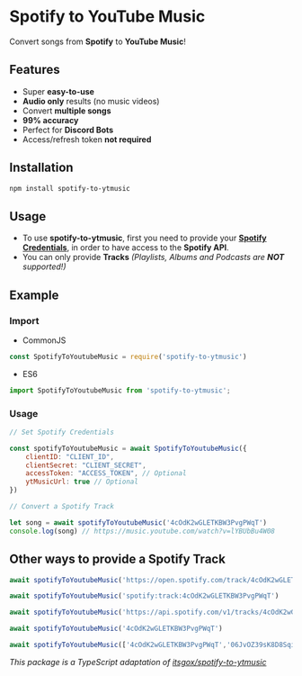 # Spotify to YouTube Music

Convert songs from **Spotify** to **YouTube Music**!

## Features

- Super **easy-to-use**
- **Audio only** results (no music videos)
- Convert **multiple songs**
- **99% accuracy**
- Perfect for **Discord Bots**
- Access/refresh token **not required**

## Installation

```bash
npm install spotify-to-ytmusic
```

## Usage

- To use **spotify-to-ytmusic**, first you need to provide your **[Spotify Credentials](https://www.avermedia.com/us/creator_central_spotify)**, in order to have access to the **Spotify API**.
- You can only provide **Tracks** *(Playlists, Albums and Podcasts are **NOT** supported!)*

## Example

### Import

- CommonJS

```javascript
const SpotifyToYoutubeMusic = require('spotify-to-ytmusic')
```

- ES6

```typescript
import SpotifyToYoutubeMusic from 'spotify-to-ytmusic';
```

### Usage

```javascript
// Set Spotify Credentials

const spotifyToYoutubeMusic = await SpotifyToYoutubeMusic({
    clientID: "CLIENT_ID",
    clientSecret: "CLIENT_SECRET",
    accessToken: "ACCESS_TOKEN", // Optional
    ytMusicUrl: true // Optional
})

// Convert a Spotify Track

let song = await spotifyToYoutubeMusic('4cOdK2wGLETKBW3PvgPWqT')
console.log(song) // https://music.youtube.com/watch?v=lYBUbBu4W08
```

## Other ways to provide a Spotify Track

```javascript
await spotifyToYoutubeMusic('https://open.spotify.com/track/4cOdK2wGLETKBW3PvgPWqT')
```
```javascript
await spotifyToYoutubeMusic('spotify:track:4cOdK2wGLETKBW3PvgPWqT')
```
```javascript
await spotifyToYoutubeMusic('https://api.spotify.com/v1/tracks/4cOdK2wGLETKBW3PvgPWqT')
```
```javascript
await spotifyToYoutubeMusic('4cOdK2wGLETKBW3PvgPWqT')
```
```javascript
await spotifyToYoutubeMusic(['4cOdK2wGLETKBW3PvgPWqT','06JvOZ39sK8D8SqiqfaxDU'])
```

*This package is a TypeScript adaptation of [itsgox/spotify-to-ytmusic](https://github.com/itsgox/spotify-to-ytmusic)*
